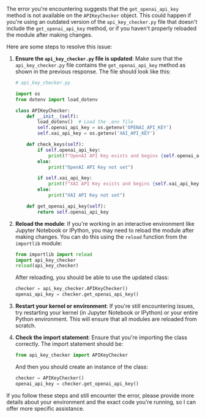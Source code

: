 The error you're encountering suggests that the `get_openai_api_key` method is not available on the `APIKeyChecker` object. This could happen if you're using an outdated version of the `api_key_checker.py` file that doesn't include the `get_openai_api_key` method, or if you haven't properly reloaded the module after making changes.

Here are some steps to resolve this issue:

1. **Ensure the `api_key_checker.py` file is updated**: Make sure that the `api_key_checker.py` file contains the `get_openai_api_key` method as shown in the previous response. The file should look like this:

   ```python
   # api_key_checker.py

   import os
   from dotenv import load_dotenv

   class APIKeyChecker:
       def __init__(self):
           load_dotenv()  # Load the .env file
           self.openai_api_key = os.getenv('OPENAI_API_KEY')
           self.xai_api_key = os.getenv('XAI_API_KEY')

       def check_keys(self):
           if self.openai_api_key:
               print(f"OpenAI API Key exists and begins {self.openai_api_key[:8]}")
           else:
               print("OpenAI API Key not set")

           if self.xai_api_key:
               print(f"XAI API Key exists and begins {self.xai_api_key[:8]}")
           else:
               print("XAI API Key not set")

       def get_openai_api_key(self):
           return self.openai_api_key
   ```

2. **Reload the module**: If you're working in an interactive environment like Jupyter Notebook or IPython, you may need to reload the module after making changes. You can do this using the `reload` function from the `importlib` module:

   ```python
   from importlib import reload
   import api_key_checker
   reload(api_key_checker)
   ```

   After reloading, you should be able to use the updated class:

   ```python
   checker = api_key_checker.APIKeyChecker()
   openai_api_key = checker.get_openai_api_key()
   ```

3. **Restart your kernel or environment**: If you're still encountering issues, try restarting your kernel (in Jupyter Notebook or IPython) or your entire Python environment. This will ensure that all modules are reloaded from scratch.

4. **Check the import statement**: Ensure that you're importing the class correctly. The import statement should be:

   ```python
   from api_key_checker import APIKeyChecker
   ```

   And then you should create an instance of the class:

   ```python
   checker = APIKeyChecker()
   openai_api_key = checker.get_openai_api_key()
   ```

If you follow these steps and still encounter the error, please provide more details about your environment and the exact code you're running, so I can offer more specific assistance.